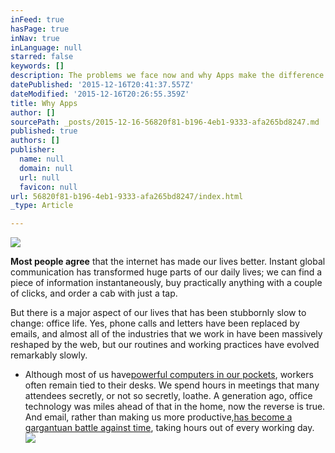 ```yaml
---
inFeed: true
hasPage: true
inNav: true
inLanguage: null
starred: false
keywords: []
description: The problems we face now and why Apps make the difference.
datePublished: '2015-12-16T20:41:37.557Z'
dateModified: '2015-12-16T20:26:55.359Z'
title: Why Apps
author: []
sourcePath: _posts/2015-12-16-56820f81-b196-4eb1-9333-afa265bd8247.md
published: true
authors: []
publisher:
  name: null
  domain: null
  url: null
  favicon: null
url: 56820f81-b196-4eb1-9333-afa265bd8247/index.html
_type: Article

---
```

![](https://the-grid-user-content.s3-us-west-2.amazonaws.com/1b2682a5-a7e5-48ba-bc0c-65d6d9c7283a.png)

**Most people agree** that the internet has made our lives better. Instant global communication has transformed huge parts of our daily lives; we can find a piece of information instantaneously, buy practically anything with a couple of clicks, and order a cab with just a tap.

But there is a major aspect of our lives that has been stubbornly slow to change: office life. Yes, phone calls and letters have been replaced by emails, and almost all of the industries that we work in have been massively reshaped by the web, but our routines and working practices have evolved remarkably slowly.

* Although most of us have[powerful computers in our pockets][0], workers often remain tied to their desks. We spend hours in meetings that many attendees secretly, or not so secretly, loathe. A generation ago, office technology was miles ahead of that in the home, now the reverse is true. And email, rather than making us more productive,[has become a gargantuan battle against time][1], taking hours out of every working day.
![](https://the-grid-user-content.s3-us-west-2.amazonaws.com/1f5129a5-75a9-46be-b9f3-b5201d46cb5e.png)

[0]: http://www.telegraph.co.uk/technology/news/11949852/smartphone-apps-inexpensive-technology-thirty-years-ago.html
[1]: http://www.telegraph.co.uk/technology/news/11964562/Can-email-finally-be-killed-off.html
